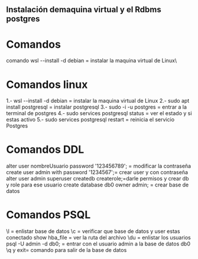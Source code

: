 ## Instalación demaquina virtual y el Rdbms postgres 

# Comandos 
comando wsl --install -d debian = instalar la maquina virtual de Linux\

# Comandos linux 
1.- wsl --install -d debian = instalar la maquina virtual de Linux
2.- sudo apt install postgresql = instalar postgresql
3.- sudo -i -u postgres = entrar a la terminal de postgres
4.- sudo services postgresql status = ver el estado y si estas activo
5.- sudo services postgresql restart = reinicia el servicio Postgres

# Comandos DDL 
alter user nombreUsuario password '123456789'; = modificar la contraseña 
create user admin with password '1234567';= crear user y con contraseña
alter user admin superuser createdb createrole;=darle permisos y crear db y role para ese usuario
create database db0 owner admin; = crear base de datos  

# Comandos PSQL 
\l = enlistar base de datos
\c = verificar que base de datos y user estas conectado
show hba_file = ver la ruta del archivo
\du = enlistar los usuarios
psql -U admin -d db0; = entrar con el usuario admin a la base de datos db0
\q y exit= comando para salir de la base de datos
